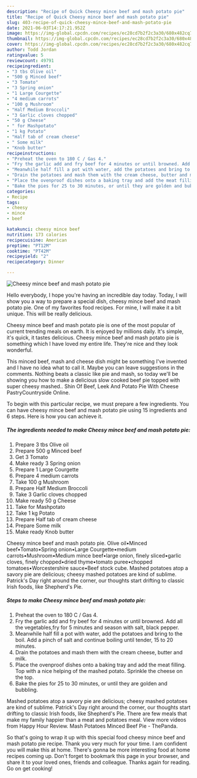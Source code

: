 ```yaml
---
description: "Recipe of Quick Cheesy mince beef and mash potato pie"
title: "Recipe of Quick Cheesy mince beef and mash potato pie"
slug: 403-recipe-of-quick-cheesy-mince-beef-and-mash-potato-pie
date: 2021-06-03T14:17:21.952Z
image: https://img-global.cpcdn.com/recipes/ec28cd7b2f2c3a30/680x482cq70/cheesy-mince-beef-and-mash-potato-pie-recipe-main-photo.jpg
thumbnail: https://img-global.cpcdn.com/recipes/ec28cd7b2f2c3a30/680x482cq70/cheesy-mince-beef-and-mash-potato-pie-recipe-main-photo.jpg
cover: https://img-global.cpcdn.com/recipes/ec28cd7b2f2c3a30/680x482cq70/cheesy-mince-beef-and-mash-potato-pie-recipe-main-photo.jpg
author: Todd Jordan
ratingvalue: 5
reviewcount: 49791
recipeingredient:
- "3 tbs Olive oil"
- "500 g Minced beef"
- "3 Tomato"
- "3 Spring onion"
- "1 Large Courgette"
- "4 medium carrots"
- "100 g Mushroom"
- "Half Medium Broccoli"
- "3 Garlic cloves chopped"
- "50 g Cheese"
- " for Mashpotato"
- "1 kg Potato"
- "Half tab of cream cheese"
- " Some milk"
- "Knob butter"
recipeinstructions:
- "Preheat the oven to 180 C / Gas 4."
- "Fry the garlic add and fry beef for 4 minutes or until browned. Add all the vegetables,fry for 5 minutes and season with salt, black pepper."
- "Meanwhile half fill a pot with water, add the potatoes and bring to the boil. Add a pinch of salt and continue boiling until tender, 15 to 20 minutes."
- "Drain the potatoes and mash them with the cream cheese, butter and milk."
- "Place the ovenproof dishes onto a baking tray and add the meat filling. Top with a nice helping of the mashed potato. Sprinkle the cheese on the top."
- "Bake the pies for 25 to 30 minutes, or until they are golden and bubbling."
categories:
- Recipe
tags:
- cheesy
- mince
- beef

katakunci: cheesy mince beef 
nutrition: 173 calories
recipecuisine: American
preptime: "PT12M"
cooktime: "PT42M"
recipeyield: "2"
recipecategory: Dinner

---
```



![Cheesy mince beef and mash potato pie](https://img-global.cpcdn.com/recipes/ec28cd7b2f2c3a30/680x482cq70/cheesy-mince-beef-and-mash-potato-pie-recipe-main-photo.jpg)

Hello everybody, I hope you're having an incredible day today. Today, I will show you a way to prepare a special dish, cheesy mince beef and mash potato pie. One of my favorites food recipes. For mine, I will make it a bit unique. This will be really delicious.

Cheesy mince beef and mash potato pie is one of the most popular of current trending meals on earth. It is enjoyed by millions daily. It's simple, it's quick, it tastes delicious. Cheesy mince beef and mash potato pie is something which I have loved my entire life. They're nice and they look wonderful.

This minced beef, mash and cheese dish might be something I&#39;ve invented and I have no idea what to call it. Maybe you can leave suggestions in the comments. Nothing beats a classic like pie and mash, so today we&#39;ll be showing you how to make a delicious slow cooked beef pie topped with super cheesy mashed.. Shin Of Beef, Leek And Potato Pie With Cheese PastryCountryside Online.


To begin with this particular recipe, we must prepare a few ingredients. You can have cheesy mince beef and mash potato pie using 15 ingredients and 6 steps. Here is how you can achieve it.

<!--inarticleads1-->

##### The ingredients needed to make Cheesy mince beef and mash potato pie:

1. Prepare 3 tbs Olive oil
1. Prepare 500 g Minced beef
1. Get 3 Tomato
1. Make ready 3 Spring onion
1. Prepare 1 Large Courgette
1. Prepare 4 medium carrots
1. Take 100 g Mushroom
1. Prepare Half Medium Broccoli
1. Take 3 Garlic cloves chopped
1. Make ready 50 g Cheese
1. Take  for Mashpotato
1. Take 1 kg Potato
1. Prepare Half tab of cream cheese
1. Prepare  Some milk
1. Make ready Knob butter


Cheesy mince beef and mash potato pie. Olive oil•Minced beef•Tomato•Spring onion•Large Courgette•medium carrots•Mushroom•Medium mince beef•large onion, finely sliced•garlic cloves, finely chopped•dried thyme•tomato puree•chopped tomatoes•Worcestershire sauce•Beef stock cube. Mashed potatoes atop a savory pie are delicious; cheesy mashed potatoes are kind of sublime. Patrick&#39;s Day right around the corner, our thoughts start drifting to classic Irish foods, like Shepherd&#39;s Pie. 

<!--inarticleads2-->

##### Steps to make Cheesy mince beef and mash potato pie:

1. Preheat the oven to 180 C / Gas 4.
1. Fry the garlic add and fry beef for 4 minutes or until browned. Add all the vegetables,fry for 5 minutes and season with salt, black pepper.
1. Meanwhile half fill a pot with water, add the potatoes and bring to the boil. Add a pinch of salt and continue boiling until tender, 15 to 20 minutes.
1. Drain the potatoes and mash them with the cream cheese, butter and milk.
1. Place the ovenproof dishes onto a baking tray and add the meat filling. Top with a nice helping of the mashed potato. Sprinkle the cheese on the top.
1. Bake the pies for 25 to 30 minutes, or until they are golden and bubbling.


Mashed potatoes atop a savory pie are delicious; cheesy mashed potatoes are kind of sublime. Patrick&#39;s Day right around the corner, our thoughts start drifting to classic Irish foods, like Shepherd&#39;s Pie. There are few meals that make my family happier than a meat and potatoes meal. View more videos from Happy Hour Review. Mash Potatoes Minced Beef Pie - ThePanda. 

So that's going to wrap it up with this special food cheesy mince beef and mash potato pie recipe. Thank you very much for your time. I am confident you will make this at home. There's gonna be more interesting food at home recipes coming up. Don't forget to bookmark this page in your browser, and share it to your loved ones, friends and colleague. Thanks again for reading. Go on get cooking!
